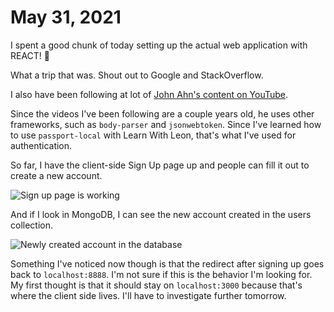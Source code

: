# May 31, 2021

I spent a good chunk of today setting up the actual web application with REACT! 🤯

What a trip that was. Shout out to Google and StackOverflow.

I also have been following at lot of [John Ahn's content on YouTube](https://www.youtube.com/channel/UCFyXA9x8lpL3EYWeYhj4C4Q).

Since the videos I've been following are a couple years old, he uses other frameworks, such as `body-parser` and `jsonwebtoken`. Since I've learned how to use `passport-local` with Learn With Leon, that's what I've used for authentication.

So far, I have the client-side Sign Up page up and people can fill it out to create a new account.

![Sign up page is working](https://i.imgur.com/CarnyBA.gif)

And if I look in MongoDB, I can see the new account created in the users collection.

![Newly created account in the database](https://i.imgur.com/k081CA3.png)

Something I've noticed now though is that the redirect after signing up goes back to `localhost:8888`. I'm not sure if this is the behavior I'm looking for. My first thought is that it should stay on `localhost:3000` because that's where the client side lives. I'll have to investigate further tomorrow.
